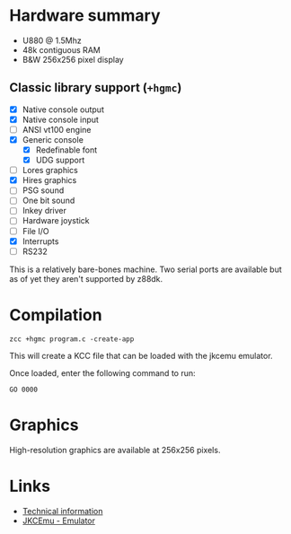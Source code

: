 # Hardware summary

* U880 @ 1.5Mhz
* 48k contiguous RAM
* B&W 256x256 pixel display

## Classic library support (`+hgmc`)

* [x] Native console output
* [x] Native console input
* [ ] ANSI vt100 engine
* [x] Generic console
    * [x] Redefinable font 
    * [x] UDG support
* [ ] Lores graphics
* [x] Hires graphics
* [ ] PSG sound
* [ ] One bit sound
* [ ] Inkey driver
* [ ] Hardware joystick
* [ ] File I/O
* [x] Interrupts
* [ ] RS232

This is a relatively bare-bones machine. Two serial ports are available but as of yet they aren't supported by z88dk.

# Compilation

    zcc +hgmc program.c -create-app

This will create a KCC file that can be loaded with the jkcemu emulator.

Once loaded, enter the following command to run:

    GO 0000

# Graphics

High-resolution graphics are available at 256x256 pixels.


# Links

* [Technical information](https://hc-ddr.hucki.net/wiki/doku.php/homecomputer/hueblergrafik)
* [JKCEmu - Emulator](http://www.jens-mueller.org/jkcemu/index.html)